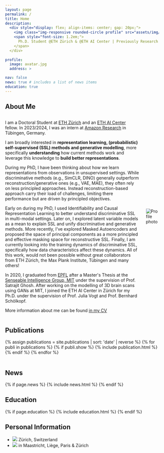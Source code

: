```yaml
---
layout: page
permalink: /
title: Home
description: 
  <div style="display: flex; align-items: center; gap: 20px;">
    <img class="img-responsive rounded-circle profile" src="assets/img/avatar.jpg" alt="Profile photo" style="max-width: 100px; margin-right: 20px;">
    <span style="font-size: 1.2em;">
      Ph.D. Student @ETH Zürich & @ETH AI Center | Previously Research Intern @Amazon, @EPFL, and @MIT
    </span>
  </div>
  
profile:
  image: avatar.jpg
  address: >

nav: false
news: true # includes a list of news items
education: true
---
```


## About Me

<div style="display: flex; align-items: center; gap: 20px;">
  <div class="col-md-8" markdown="1"> 

  I am a Doctoral Student at [ETH Zürich](https://ethz.ch/) and an [ETH AI Center](https://ai.ethz.ch/) fellow. In 2023/2024, I was an intern at [Amazon Research](https://www.amazon.science) in Tübingen, Germany. 

  I am broadly interested in **representation learning, (probabilistic) self-supervised (SSL) methods and generative modelling**, more specifically **understanding** how current methods work and leverage this knowledge to **build better representations**. 
  
  During my PhD, I have been thinking about how we learn representations from observations in unsupervised settings. While discriminative methods (e.g., SimCLR, DINO) generally outperform reconstruction/generative ones (e.g., VAE, MAE), they often rely on less principled approaches. Instead reconstruction-based approach carry their load of challenges, limiting there performance but are driven by principled objectives. 
  
  Early on during my PhD, I used Identifiability and Causal Representation Learning to better understand discriminative SSL in multi-modal settings. Later on, I explored latent variable models as a mean to explain SSL and unify discriminative and generative methods. More recently, I've explored Masked Autoencoders and proposed the space of principal components as a more principled and effective masking space for reconstructive SSL. Finally, I am currently looking into the training dynamics of discriminative SSL, specifically how data characteristics affect these dynamics. All of this work, would not been possible without great collaborators from ETH Zürich, the Max Plank Institute, Tübingen and many others!

  In 2020, I graduated from [EPFL](https://www.epfl.ch/) after a Master's Thesis at the [Senseable Intelligence Group, MIT](https://sensein.group) under the supervision of Prof. Satrajit Ghosh. After working on the modelling of 3D brain scans using GANs at MIT, I joined the ETH AI Center in Zürich for my Ph.D. under the supervision of Prof. Julia Vogt and Prof. Bernhard Schölkopf. 

  More information about me can be found <a href="/assets/pdf/cv.pdf"><u>in my CV</u></a>

  </div>

  <div>
    <img class="img-responsive rounded-circle profile" src="assets/img/avatar.jpg" alt="Profile photo" style="max-width: 250px;">
  </div>
</div>

## Publications

<div class="publications">
  <div class="table-responsive">
    <table class="table table-sm table-borderless">
    {% assign publications = site.publications | sort: 'date' | reverse %}
    {% for publi in publications %}
      {% if publi.show %}
        {% include publication.html %}
      {% endif %}
    {% endfor %}
    </table>
  </div>
</div>

## News

{% if page.news %}
{% include news.html %}
{% endif %}

## Education

{% if page.education %}
{% include education.html %}
{% endif %}

## Personal Information

- <img src="../assets/img/placeholder.png" style="max-width: 20px;"> Zürich, Switzerland
- <img src="../assets/img/house.png" style="max-width: 20px;"> in Maastricht, Liège, Paris & Zürich
